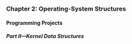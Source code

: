 ### Chapter 2: Operating-System Structures
#### Programming Projects
##### Part II—Kernel Data Structures
